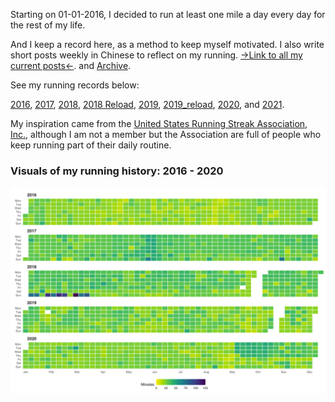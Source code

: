 Starting on 01-01-2016, I decided to run at least one mile a day every day for the rest of my life. 

And I keep a record here, as a method to keep myself motivated. I also write short posts weekly in Chinese to reflect on my running. [->Link to all my current posts<-](https://www.jianshu.com/nb/30892427). and [Archive](https://www.jianshu.com/nb/2906146).

See my running records below:

[2016](https://github.com/conge/RunningStreak/blob/master/runningRecords2016.csv), [2017](https://github.com/conge/RunningStreak/blob/master/runningRecords2017.csv), [2018](https://github.com/conge/RunningStreak/blob/master/runningRecords2018.csv), [2018 Reload](https://github.com/conge/RunningStreak/blob/master/runningRecords2018_reload.csv), [2019](https://github.com/conge/RunningStreak/blob/master/runningRecords2019.csv), [2019_reload](https://github.com/conge/RunningStreak/blob/master/runningRecords2019_reload.csv),  [2020](https://github.com/conge/RunningStreak/blob/master/runningRecords2020.csv), and [2021](https://github.com/conge/RunningStreak/blob/master/runningRecords2021.csv).

My inspiration came from the [United States Running Streak Association, Inc.][1], although I am not a member but the Association are full of people who keep running part of their daily routine.

### Visuals of my running history: 2016 - 2020

![](./overview_plot_2020.png)



[1]:http://www.runeveryday.com
